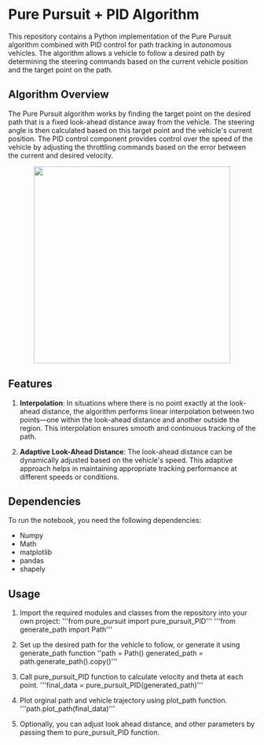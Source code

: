 # Pure Pursuit + PID Algorithm
This repository contains a Python implementation of the Pure Pursuit algorithm combined with PID control for path tracking in autonomous vehicles. The algorithm allows a vehicle to follow a desired path by determining the steering commands based on the current vehicle position and the target point on the path.

## Algorithm Overview
The Pure Pursuit algorithm works by finding the target point on the desired path that is a fixed look-ahead distance away from the vehicle. The steering angle is then calculated based on this target point and the vehicle's current position. The PID control component provides control over the speed of the vehicle by adjusting the throttling commands based on the error between the current and desired velocity.

<p align="center">
    <img width="400" src="github_gif/piid.gif">
</p>

## Features
1. **Interpolation**: In situations where there is no point exactly at the look-ahead distance, the algorithm performs linear interpolation between two points—one within the look-ahead distance and another outside the region. This interpolation ensures smooth and continuous tracking of the path.

2. **Adaptive Look-Ahead Distance**: The look-ahead distance can be dynamically adjusted based on the vehicle's speed. This adaptive approach helps in maintaining appropriate tracking performance at different speeds or conditions.

## Dependencies
To run the notebook, you need the following dependencies:
* Numpy
* Math
* matplotlib
* pandas
* shapely

## Usage
1. Import the required modules and classes from the repository into your own project:
'''from pure_pursuit import pure_pursuit_PID'''
'''from generate_path import Path'''


2. Set up the desired path for the vehicle to follow, or generate it using generate_path function
''path = Path()
generated_path = path.generate_path().copy()'''

3. Call pure_pursuit_PID function to calculate velocity and theta at each point.
'''final_data = pure_pursuit_PID(generated_path)'''

4. Plot orginal path and vehicle trajectory using plot_path function.
'''path.plot_path(final_data)'''

5. Optionally, you can adjust look ahead distance, and other parameters by passing them to pure_pursuit_PID function.
